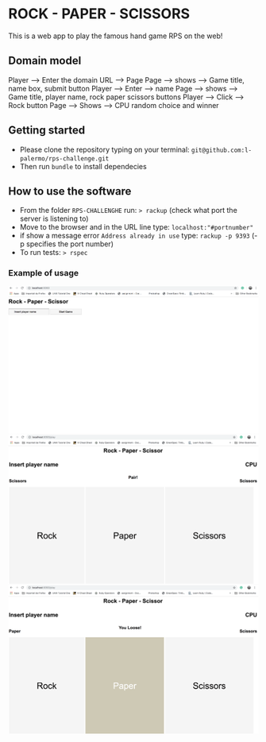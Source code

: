 # ROCK - PAPER - SCISSORS

This is a web app to play the famous hand game RPS on the web!

## Domain model

Player  --> Enter the domain URL  --> Page
Page -->  shows -->  Game title, name box, submit button
Player  -->  Enter -->  name
Page -->  shows --> Game title, player name, rock paper scissors buttons 
Player  -->  Click -->  Rock button
Page  -->  Shows  -->  CPU random choice and winner

## Getting started

* Please clone the repository typing on your terminal: `git@github.com:l-palermo/rps-challenge.git`
* Then run `bundle` to install dependecies

## How to use the software

* From the folder `RPS-CHALLENGHE` run:
`> rackup` (check what port the server is listening to)
* Move to the browser and in the URL line type: 
`localhost:"#portnumber"`
* if show a message error `Address already in use` type: 
`rackup -p 9393` (-p specifies the port number)
* To run tests:
`> rspec`

### Example of usage

![](images/ScreenShot1.png)
![](images/ScreenShot2.png)
![](images/ScreenShot3.png)


